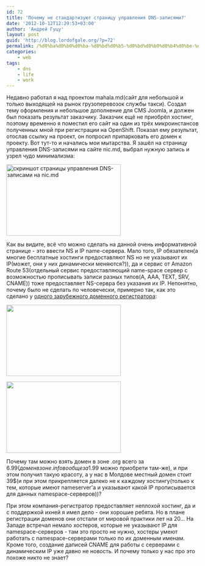 ```yaml
---
id: 72
title: 'Почему не стандартизуют страницу управления DNS-записями?'
date: '2012-10-12T12:29:53+03:00'
author: 'Андрей Гуцу'
layout: post
guid: 'http://blog.lordofgale.org/?p=72'
permalink: /%d0%ba%d0%b0%d0%ba-%d0%bd%d0%b5-%d0%bd%d0%b0%d0%b4%d0%be-%d0%b4%d0%b5%d0%bb%d0%b0%d1%82%d1%8c-%d1%81%d1%82%d1%80%d0%b0%d0%bd%d0%b8%d1%86%d1%83-%d1%83%d0%bf%d1%80%d0%b0%d0%b2%d0%bb%d0%b5%d0%bd%d0%b8/
categories:
    - web
tags:
    - dns
    - life
    - work
---
```


Недавно работал я над проектом mahala.md(сайт для небольшой и только выходящей на рынок грузоперевозок службы такси). Создал тему оформления и небольшое дополнение для CMS Joomla, и должен был показать результат заказчику. Заказчик ещё не приобрёл хостинг, поэтому временно я поместил его сайт на один из трёх микроинстансов полученных мной при регистрации на OpenShift. Показал ему результат, отослав ссылку на проект, он попросил припарковать его домен к проекту. Вот тут-то и начались мои мытарства. Я зашёл на страницу управления DNS-записями на сайте nic.md, выбрал нужную запись и узрел чудо минимализма:

<a href="https://glowingsword.ru/wp-content/uploads/2012/10/Screenshot-from-2012-10-12-141622.png"><img src="https://glowingsword.ru/wp-content/uploads/2012/10/Screenshot-from-2012-10-12-141622-300x187.png" alt="скриншот страницы управления DNS-записами на nic.md" title="Screenshot from 2012-10-12 14:16:22" width="300" height="187" class="aligncenter size-medium wp-image-73" /></a>

Как вы видите, всё что можно сделать на данной очень информативной странице - это ввести NS и IP name-сервера. Мало того, IP обязателен(а многие бесплатные хостинги предоставляют NS но не указывают их IP(может, они у них динамически меняются?)), да и сервис от Amazon Route 53(отдельный сервис предоставляющий name-space сервер с возможностью прописывать записи разных типов(A, AAA, TEXT, SRV, CNAME)) тоже предоставляет NS-сервра без указания их IP. Непонятно, почему было не сделать по человечески, примерно так, как это сделано у <a href="https://www.maddogdomains.com/" title="https://www.maddogdomains.com/" rel="nofollow">одного зарубежного доменного регистратора</a>:

<a href="https://glowingsword.ru/wp-content/uploads/2012/10/Screenshot-from-2012-10-12-141916.png"><img src="https://glowingsword.ru/wp-content/uploads/2012/10/Screenshot-from-2012-10-12-141916-300x187.png" alt="" title="Screenshot from 2012-10-12 14:19:16" width="300" height="187" class="aligncenter size-medium wp-image-74" /></a>

<a href="https://glowingsword.ru/wp-content/uploads/2012/10/Screenshot-from-2012-10-12-142435.png"><img src="https://glowingsword.ru/wp-content/uploads/2012/10/Screenshot-from-2012-10-12-142435-300x187.png" alt="" title="Screenshot from 2012-10-12 14:24:35" width="300" height="187" class="aligncenter size-medium wp-image-75" /></a>

 Почему там можно взять домен в зоне .org всего за $6.99(домен в зоне .info вообще за 1.99$ можно приобрети там-же), и при этом получил такую красоту, а у нас в Молдове местный домен стоит 39$(и при этом прикрепляется далеко не к каждому хостингу(только к тем, которые имеют nameserver'а и указывают какой IP прописывается для данных namespace-серверов))?

При этом компания-регистратор предоставляет неплохой хостинг, да и с поддержкой ихней я имел дело - они хорошие ребята. Но в плане регистрации доменов они отстали от мировой практики лет на 20... На Западе встречал немало хостеров, которые не указывают IP для namespace-серверов - там это просто не нужно, хостеры умеют работать с namespace-серверами только по их доменным именам. Кроме того, создание даписей CNAME для работы с серверами с динамическим IP уже давно не новость. И почему только у нас про это похоже никто не знает?  